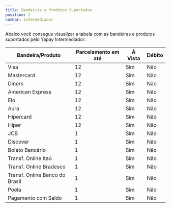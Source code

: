 ```yaml
---
title: Bandeiras e Produtos Suportados
position: 2
navbar: intermediador
---
```



Abaixo você consegue visualizar a tabela com as bandeiras e produtos suportados pelo Yapay Intermediador:


| Bandeira/Produto               | Parcelamento em até | À Vista | Débito |
|--------------------------------|---------------------|---------|--------|
| Visa                           | 12                  | Sim     | Não    |
| Mastercard                     | 12                  | Sim     | Não    |
| Diners                         | 12                  | Sim     | Não    |
| American Express               | 12                  | Sim     | Não    |
| Elo                            | 12                  | Sim     | Não    |
| Aura                           | 12                  | Sim     | Não    |
| Hipercard                      | 12                  | Sim     | Não    |
| Hiper                          | 12                  | Sim     | Não    |
| JCB                            | 1                   | Sim     | Não    |
| Discover                       | 1                   | Sim     | Não    |
| Boleto Bancário                | 1                   | Sim     | Não    |
| Transf. Online Itaú            | 1                   | Sim     | Não    |
| Transf. Online Bradesco        | 1                   | Sim     | Não    |
| Transf. Online Banco do Brasil | 1                   | Sim     | Não    |
| Peela                          | 1                   | Sim     | Não    |
| Pagamento com Saldo            | 1                   | Sim     | Não    |


